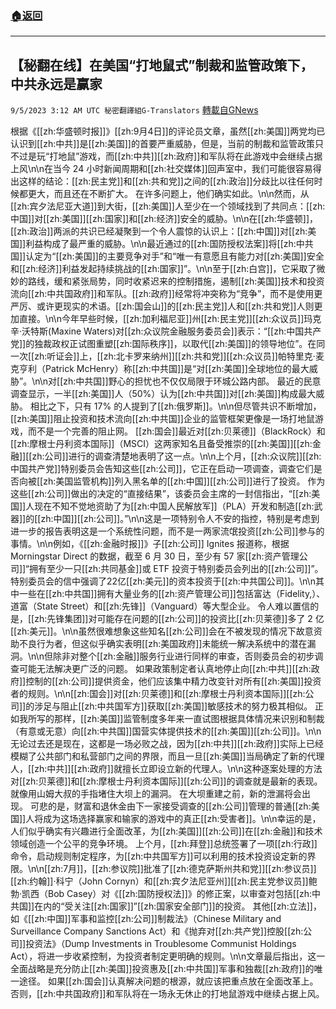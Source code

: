 ###  [:house:返回](README.md)
---


## 【秘翻在线】在美国“打地鼠式”制裁和监管政策下，中共永远是赢家
`9/5/2023 3:12 AM UTC 秘密翻譯組G-Translators` [轉載自GNews](https://gnews.org/articles/1645488)

根据《[[zh:华盛顿时报]]》[[zh:9月4日]]的评论员文章，虽然[[zh:美国]]两党均已认识到[[zh:中共]]是[[zh:美国]]的首要严重威胁，但是，当前的制裁和监管政策只不过是玩“打地鼠”游戏，而[[zh:中共]][[zh:政府]]和军队将在此游戏中会继续占据上风\n\n在当今 24 小时新闻周期和[[zh:社交媒体]]回声室中，我们可能很容易得出这样的结论：[[zh:民主党]]和[[zh:共和党]]之间的[[zh:政治]]分歧比以往任何时候都更大，而且还在不断扩大。 在许多问题上，他们确实如此。\n\n然而，从[[zh:宾夕法尼亚大道]]到大街，[[zh:美国]]人至少在一个领域找到了共同点：[[zh:中国]]对[[zh:美国]][[zh:国家]]和[[zh:经济]]安全的威胁。\n\n在[[zh:华盛顿]]，[[zh:政治]]两派的共识已经凝聚到一个令人震惊的认识上：[[zh:中国]]对[[zh:美国]]利益构成了最严重的威胁。\n\n最近通过的[[zh:国防授权法案]]将[[zh:中共国]]认定为“[[zh:美国]]的主要竞争对手”和“唯一有意愿且有能力对[[zh:美国]]安全和[[zh:经济]]利益发起持续挑战的[[zh:国家]]”。\n\n至于[[zh:白宫]]，它采取了微妙的路线，缓和紧张局势，同时收紧迟来的控制措施，遏制[[zh:美国]]技术和投资流向[[zh:中共国政府]]和军队。[[zh:政府]]经常将冲突称为“竞争”，而不是使用更严厉、或许更现实的术语。[[zh:国会山]]的[[zh:民主党]]人和[[zh:共和党]]人则更加直接。\n\n今年早些时候，[[zh:加利福尼亚]]州[[zh:民主党]][[zh:众议员]]玛克辛·沃特斯(Maxine Waters)对[[zh:众议院金融服务委员会]]表示：“[[zh:中国共产党]]的独裁政权正试图重塑[[zh:国际秩序]]，以取代[[zh:美国]]的领导地位”。在同一次[[zh:听证会]]上，[[zh:北卡罗来纳州]][[zh:共和党]][[zh:众议员]]帕特里克·麦克亨利（Patrick McHenry）称[[zh:中共国]]是“对[[zh:美国]]全球地位的最大威胁”。\n\n对[[zh:中共国]]野心的担忧也不仅仅局限于环城公路内部。 最近的民意调查显示，一半[[zh:美国]]人（50%）认为[[zh:中共国]]对[[zh:美国]]构成最大威胁。 相比之下，只有 17% 的人提到了[[zh:俄罗斯]]。\n\n但尽管共识不断增加，[[zh:美国]]阻止投资和技术流向[[zh:中共国]]企业的监管框架更像是一场打地鼠游戏，而不是一个完善的阻止网。 [[zh:国会]]最近对[[zh:贝莱德]]（BlackRock）和[[zh:摩根士丹利资本国际]]（MSCI）这两家知名且备受推崇的[[zh:美国]][[zh:金融]][[zh:公司]]进行的调查清楚地表明了这一点。\n\n上个月，[[zh:众议院]][[zh:中国共产党]]特别委员会告知这些[[zh:公司]]，它正在启动一项调查，调查它们是否向被[[zh:美国监管机构]]列入黑名单的[[zh:中国]][[zh:公司]]进行了投资。 作为这些[[zh:公司]]做出的决定的“直接结果”，该委员会主席的一封信指出，“[[zh:美国]]人现在不知不觉地资助了为[[zh:中国人民解放军]]（PLA）开发和制造[[zh:武器]]的[[zh:中国]][[zh:公司]]。”\n\n这是一项特别令人不安的指控，特别是考虑到进一步的报告表明这是一个系统性问题，而不是一两家流氓投资[[zh:公司]]参与的事情。\n\n例如，《[[zh:金融时报]]》子[[zh:公司]] Ignites 报道称，根据 Morningstar Direct 的数据，截至 6 月 30 日，至少有 57 家[[zh:资产管理公司]]“拥有至少一只[[zh:共同基金]]或 ETF 投资于特别委员会列出的[[zh:公司]]”。 特别委员会的信中强调了22亿[[zh:美元]]的资本投资于[[zh:中共国公司]]。\n\n其中一些在[[zh:中共国]]拥有大量业务的[[zh:资产管理公司]]包括富达（Fidelity,）、道富（State Street）和[[zh:先锋]]（Vanguard）等大型企业。 令人难以置信的是，[[zh:先锋集团]]对可能存在问题的[[zh:公司]]的投资比[[zh:贝莱德]]多了 2 亿[[zh:美元]]。\n\n虽然很难想象这些知名[[zh:公司]]会在不被发现的情况下故意资助不良行为者，但这似乎确实表明[[zh:美国政府]]未能统一解决系统中的潜在漏洞。\n\n但除非对整个[[zh:金融]]服务行业进行同样的审查，否则委员会的初步调查可能无法解决更广泛的问题。 如果政策制定者认真地停止向[[zh:中共]][[zh:政府]]控制的[[zh:公司]]提供资金，他们应该集中精力改变针对所有[[zh:美国]]投资者的规则。\n\n[[zh:国会]]对[[zh:贝莱德]]和[[zh:摩根士丹利资本国际]][[zh:公司]]的涉足与阻止[[zh:中共国军方]]获取[[zh:美国]]敏感技术的努力极其相似。 正如我所写的那样，[[zh:美国]]监管制度多年来一直试图根据具体情况来识别和制裁（有意或无意）向[[zh:中共国]]国营实体提供技术的[[zh:美国]][[zh:公司]]。\n\n无论过去还是现在，这都是一场必败之战，因为[[zh:中共]][[zh:政府]]实际上已经模糊了公共部门和私营部门之间的界限，而且一旦[[zh:美国]]当局确定了新的代理人，[[zh:中共]][[zh:政府]]就擅长立即设立新的代理人。\n\n这种逐案处理的方法对[[zh:贝莱德]]和[[zh:摩根士丹利资本国际]][[zh:公司]]的调查就是最新的表现。就像用山姆大叔的手指堵住大坝上的漏洞。 在大坝重建之前，新的泄漏将会出现。 可悲的是，财富和退休金由下一家接受调查的[[zh:公司]]管理的普通[[zh:美国]]人将成为这场选择赢家和输家的游戏中的真正[[zh:受害者]]。\n\n幸运的是，人们似乎确实有兴趣进行全面改革，为[[zh:美国]][[zh:公司]]在[[zh:金融]]和技术领域创造一个公平的竞争环境。 上个月，[[zh:拜登]]总统签署了一项[[zh:行政]]命令，启动规则制定程序，为[[zh:中共国军方]]可以利用的技术投资设定新的界限。\n\n[[zh:7月]]，[[zh:参议院]]批准了[[zh:德克萨斯州共和党]][[zh:参议员]][[zh:约翰]]·科宁（John Cornyn）和[[zh:宾夕法尼亚州]][[zh:民主党参议员]]鲍勃·凯西（Bob Casey）对《[[zh:国防授权法]]》的修正案，以审查对包括[[zh:中共国]]在内的“受关注[[zh:国家]]”[[zh:国家安全部门]]的投资。 其他[[zh:立法]]，如《[[zh:中国]]军事和监控[[zh:公司]]制裁法》（Chinese Military and Surveillance Company Sanctions Act）和《抛弃对[[zh:共产党]]控股[[zh:公司]]投资法》（Dump Investments in Troublesome Communist Holdings Act），将进一步收紧控制，为投资者制定更明确的规则。\n\n文章最后指出，这一全面战略是充分防止[[zh:美国]]投资惠及[[zh:中共国]]军事和独裁[[zh:政府]]的唯一途径。 如果[[zh:国会]]认真解决问题的根源，就应该把重点放在全面改革上。 否则，[[zh:中共国政府]]和军队将在一场永无休止的打地鼠游戏中继续占据上风。
